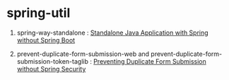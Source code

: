 # spring-util



1. spring-way-standalone : [Standalone Java Application with Spring without Spring Boot](http://junjun-java.blogspot.sg/2017/06/run-spring-as-standalone-application.html)


2. prevent-duplicate-form-submission-web and prevent-duplicate-form-submission-token-taglib : [Preventing Duplicate Form Submission without Spring Security](http://junjun-java.blogspot.sg/2014/12/spring-mvc-preventing-duplicate-form.html)
